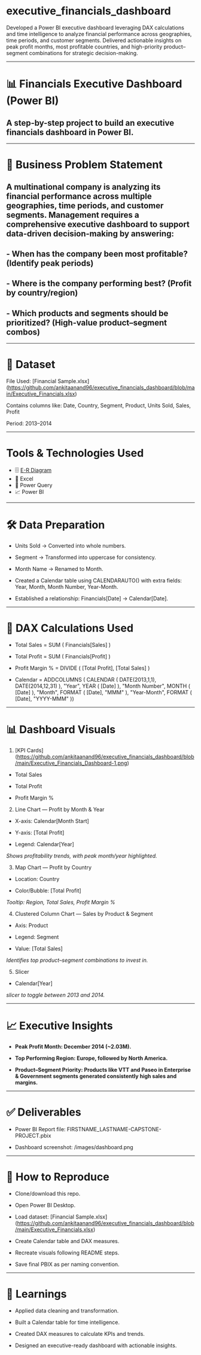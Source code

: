 # executive_financials_dashboard
Developed a Power BI executive dashboard leveraging DAX calculations and time intelligence to analyze financial performance across geographies, time periods, and customer segments. Delivered actionable insights on peak profit months, most profitable countries, and high-priority product–segment combinations for strategic decision-making.

-----------------------------------------------------------------------------
# 📊 Financials Executive Dashboard (Power BI)

  ## A step-by-step project to build an executive financials dashboard in Power BI.

----------------------------------------------------------------------------
# 🚀 Business Problem Statement

  ## A multinational company is analyzing its financial performance across multiple geographies, time periods, and customer segments. Management requires a comprehensive         executive dashboard to support data-driven decision-making by answering:

  ## - When has the company been most profitable? (Identify peak periods)

  ## - Where is the company performing best? (Profit by country/region)

  ## - Which products and segments should be prioritized? (High-value product–segment combos)

-----------------------------------------------------------------------------
# 📂 Dataset

  File Used: [Financial Sample.xlsx] (https://github.com/ankitaanand96/executive_financials_dashboard/blob/main/Executive_Financials.xlsx)

  Contains columns like: Date, Country, Segment, Product, Units Sold, Sales, Profit

  Period: 2013–2014

-----------------------------------------------------------------------------

# Tools & Technologies Used 
- 🗄️ [E-R Diagram](https://github.com/ankitaanand96/executive_financials_dashboard/blob/main/Executive_Financials_Dashboard-5.png)
- 📗 Excel  
- 🔄 Power Query
- 📈 Power BI
-----------------------------------------------------------------------------
# 🛠️ Data Preparation

  - Units Sold → Converted into whole numbers.

  - Segment → Transformed into uppercase for consistency.

  - Month Name → Renamed to Month.

  - Created a Calendar table using CALENDARAUTO() with extra fields: Year, Month, Month Number, Year-Month.

  - Established a relationship: Financials[Date] → Calendar[Date].

-----------------------------------------------------------------------------
# 📐 DAX Calculations Used

  - Total Sales      = SUM ( Financials[Sales] )
    
  - Total Profit     = SUM ( Financials[Profit] )
    
  - Profit Margin %  = DIVIDE ( [Total Profit], [Total Sales] )
    
  - Calendar = 
ADDCOLUMNS (
    CALENDAR ( DATE(2013,1,1), DATE(2014,12,31) ),
    "Year", YEAR ( [Date] ),
    "Month Number", MONTH ( [Date] ),
    "Month", FORMAT ( [Date], "MMM" ),
    "Year-Month", FORMAT ( [Date], "YYYY-MMM" ))
    
------------------------------------------------------------------------------------
# 📊 Dashboard Visuals

  1. [KPI Cards] (https://github.com/ankitaanand96/executive_financials_dashboard/blob/main/Executive_Financials_Dashboard-1.png)

  - Total Sales

  - Total Profit

  - Profit Margin %

  2. Line Chart — Profit by Month & Year

  - X-axis: Calendar[Month Start]

  - Y-axis: [Total Profit]

  - Legend: Calendar[Year]

  *Shows profitability trends, with peak month/year highlighted.*

  3. Map Chart — Profit by Country

  - Location: Country

  - Color/Bubble: [Total Profit]

  *Tooltip: Region, Total Sales, Profit Margin %*

  4. Clustered Column Chart — Sales by Product & Segment

  - Axis: Product

  - Legend: Segment

  - Value: [Total Sales]

  *Identifies top product–segment combinations to invest in.*

  5. Slicer

  - Calendar[Year]
    
  *slicer to toggle between 2013 and 2014.*

----------------------------------------------------------------------------
# 📈 Executive Insights

  - **Peak Profit Month: December 2014 (~2.03M).**

  - **Top Performing Region: Europe, followed by North America.**

  - **Product–Segment Priority: Products like VTT and Paseo in Enterprise & Government segments generated consistently high sales and margins.**

----------------------------------------------------------------------------
# ✅ Deliverables

  - Power BI Report file: FIRSTNAME_LASTNAME-CAPSTONE-PROJECT.pbix

  - Dashboard screenshot: /images/dashboard.png

----------------------------------------------------------------------------
# 🔑 How to Reproduce

  - Clone/download this repo.

  - Open Power BI Desktop.

  - Load dataset: [Financial Sample.xlsx] (https://github.com/ankitaanand96/executive_financials_dashboard/blob/main/Executive_Financials.xlsx)

  - Create Calendar table and DAX measures.

  - Recreate visuals following README steps.

  - Save final PBIX as per naming convention.

----------------------------------------------------------------------------
# 📌 Learnings

  - Applied data cleaning and transformation.

  - Built a Calendar table for time intelligence.

  - Created DAX measures to calculate KPIs and trends.

  - Designed an executive-ready dashboard with actionable insights.
